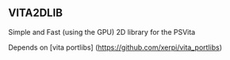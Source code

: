 ## VITA2DLIB

Simple and Fast (using the GPU) 2D library for the PSVita

Depends on [vita portlibs] (https://github.com/xerpi/vita_portlibs)
